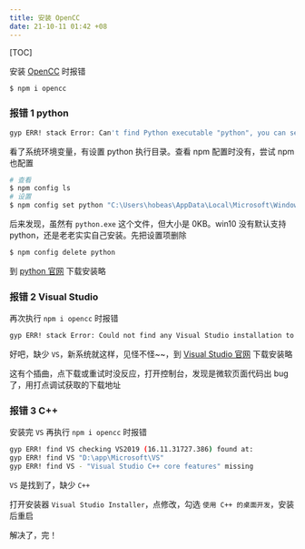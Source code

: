 ```yaml
---
title: 安装 OpenCC
date: 21-10-11 01:42 +08
---
```


[TOC]

安装 [OpenCC](https://github.com/BYVoid/OpenCC) 时报错

```sh
$ npm i opencc
```

### 报错 1 python

```sh
gyp ERR! stack Error: Can't find Python executable "python", you can set the PYTHON env variable
```

看了系统环境变量，有设置 python 执行目录。查看 npm 配置时没有，尝试 npm 也配置

```sh
# 查看
$ npm config ls
# 设置
$ npm config set python "C:\Users\hobeas\AppData\Local\Microsoft\WindowsApps\python.exe"
```

后来发现，虽然有 `python.exe` 这个文件，但大小是 0KB。win10 没有默认支持 python，还是老老实实自己安装。先把设置项删除

```sh
$ npm config delete python
```

到 [python 官网](https://www.python.org/downloads/windows/) 下载安装略

### 报错 2 Visual Studio

再次执行 `npm i opencc` 时报错

```sh
gyp ERR! stack Error: Could not find any Visual Studio installation to use
```

好吧，缺少 `VS`，新系统就这样，见怪不怪~~，到 [Visual Studio 官网](https://visualstudio.microsoft.com/zh-hans/) 下载安装略

这有个插曲，点下载或重试时没反应，打开控制台，发现是微软页面代码出 bug 了，用打点调试获取的下载地址

### 报错 3 C++

安装完 `VS` 再执行 `npm i opencc` 时报错

```sh
gyp ERR! find VS checking VS2019 (16.11.31727.386) found at:
gyp ERR! find VS "D:\app\Microsoft\VS"
gyp ERR! find VS - "Visual Studio C++ core features" missing
```

`VS` 是找到了，缺少 `C++`

打开安装器 `Visual Studio Installer`，点修改，勾选 `使用 C++ 的桌面开发`，安装后重启

解决了，完！
